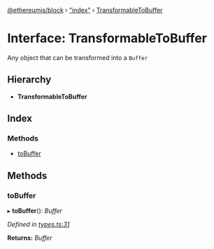 [@ethereumjs/block](../README.md) › ["index"](../modules/_index_.md) › [TransformableToBuffer](_index_.transformabletobuffer.md)

# Interface: TransformableToBuffer

Any object that can be transformed into a `Buffer`

## Hierarchy

* **TransformableToBuffer**

## Index

### Methods

* [toBuffer](_index_.transformabletobuffer.md#tobuffer)

## Methods

###  toBuffer

▸ **toBuffer**(): *Buffer*

*Defined in [types.ts:31](https://github.com/ethereumjs/ethereumjs-vm/blob/master/packages/block/src/types.ts#L31)*

**Returns:** *Buffer*
